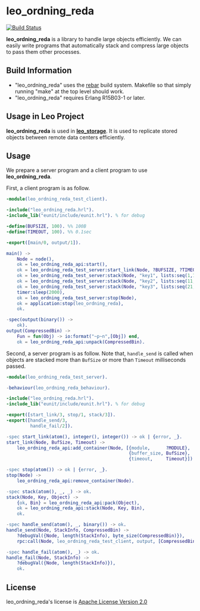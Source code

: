 leo_ordning_reda
================

[![Build Status](https://secure.travis-ci.org/leo-project/leo_ordning_reda.png?branch=master)](http://travis-ci.org/leo-project/leo_ordning_reda)

**leo_ordning_reda** is a library to handle large objects efficiently.
We can easily write programs that automatically stack and compress large objects to pass them other processes.

## Build Information

* "leo_ordning_reda" uses the [rebar](https://github.com/rebar/rebar) build system. Makefile so that simply running "make" at the top level should work.
* "leo_ordning_reda" requires Erlang R15B03-1 or later.


## Usage in Leo Project

**leo_ordning_reda** is used in [**leo_storage**](https://github.com/leo-project/leo_storage).
It is used to replicate stored objects between remote data centers efficiently.

## Usage

We prepare a server program and a client program to use **leo_ordning_reda**.

First, a client program is as follow.

```erlang
-module(leo_ordning_reda_test_client).

-include("leo_ordning_reda.hrl").
-include_lib("eunit/include/eunit.hrl"). % for debug

-define(BUFSIZE, 100). %% 100B
-define(TIMEOUT, 100). %% 0.1sec

-export([main/0, output/1]).

main() ->
    Node = node(),
    ok = leo_ordning_reda_api:start(),
    ok = leo_ordning_reda_test_server:start_link(Node, ?BUFSIZE, ?TIMEOUT),
    ok = leo_ordning_reda_test_server:stack(Node, "key1", lists:seq(1,10)),
    ok = leo_ordning_reda_test_server:stack(Node, "key2", lists:seq(11,20)),
    ok = leo_ordning_reda_test_server:stack(Node, "key3", lists:seq(21,30)),
    timer:sleep(2000),
    ok = leo_ordning_reda_test_server:stop(Node),
    ok = application:stop(leo_ordning_reda),
    ok.

-spec(output(binary()) ->
    ok).
output(CompressedBin) ->
    Fun = fun(Obj) -> io:format("~p~n",[Obj]) end,
    ok = leo_ordning_reda_api:unpack(CompressedBin).
```

Second, a server program is as follow.
Note that, `handle_send` is called when objects are stacked more than `BufSize` or more than `Timeout` milliseconds passed.


```erlang
-module(leo_ordning_reda_test_server).

-behaviour(leo_ordning_reda_behaviour).

-include("leo_ordning_reda.hrl").
-include_lib("eunit/include/eunit.hrl"). % for debug

-export([start_link/3, stop/1, stack/3]).
-export([handle_send/3,
         handle_fail/2]).

-spec start_link(atom(), integer(), integer()) -> ok | {error, _}.
start_link(Node, BufSize, Timeout) ->
    leo_ordning_reda_api:add_container(Node, [{module,      ?MODULE},
                                              {buffer_size, BufSize},
                                              {timeout,     Timeout}]).

-spec stop(atom()) -> ok | {error, _}.
stop(Node) ->
    leo_ordning_reda_api:remove_container(Node).

-spec stack(atom(), _, _) -> ok.
stack(Node, Key, Object) ->
    {ok, Bin} = leo_ordning_reda_api:pack(Object),
    ok = leo_ordning_reda_api:stack(Node, Key, Bin),
    ok.

-spec handle_send(atom(), _, binary()) -> ok.
handle_send(Node, StackInfo, CompressedBin) ->
    ?debugVal({Node, length(StackInfo), byte_size(CompressedBin)}),
    rpc:call(Node, leo_ordning_reda_test_client, output, [CompressedBin]).

-spec handle_fail(atom(), _) -> ok.
handle_fail(Node, StackInfo) ->
    ?debugVal({Node, length(StackInfo)}),
    ok.
```

## License

leo_ordning_reda's license is [Apache License Version 2.0](http://www.apache.org/licenses/LICENSE-2.0.html)